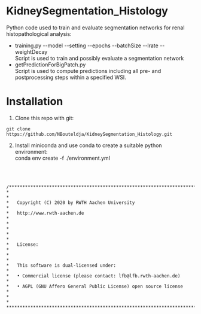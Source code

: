 # KidneySegmentation_Histology
Python code used to train and evaluate segmentation networks for renal histopathological analysis:  
* training.py --model --setting --epochs --batchSize --lrate --weightDecay  
Script is used to train and possibly evaluate a segmentation network  
* getPredictionForBigPatch.py  
Script is used to compute predictions including all pre- and postprocessing steps within a specified WSI.
# Installation
1. Clone this repo with git:<br>
```
git clone https://github.com/NBouteldja/KidneySegmentation_Histology.git
```
2. Install miniconda and use conda to create a suitable python environment:<br>
conda env create -f ./environment.yml
<br>
<br>                 

    /**************************************************************************
    *                                                                         *
    *   Copyright (C) 2020 by RWTH Aachen University                          *
    *   http://www.rwth-aachen.de                                             *
    *                                                                         *
    *                                                                         *
    *   License:                                                              *
    *                                                                         *
    *   This software is dual-licensed under:                                 *
    *   • Commercial license (please contact: lfb@lfb.rwth-aachen.de)         *
    *   • AGPL (GNU Affero General Public License) open source license        *
    *                                                                         *
    ***************************************************************************/                                                                
